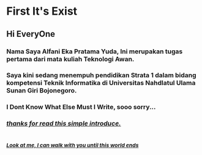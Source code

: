 # First It's Exist
## Hi EveryOne

### Nama Saya Alfani Eka Pratama Yuda, Ini merupakan tugas pertama dari mata kuliah Teknologi Awan.
### Saya kini sedang menempuh pendidikan Strata 1 dalam bidang kompetensi Teknik Informatika di Universitas Nahdlatul Ulama Sunan Giri Bojonegoro.
### I Dont Know What Else Must I Write, sooo sorry...
### <ins>_thanks for read this simple introduce._</ins>

#

#

### <sup><ins>_Look at me, I can walk with you until this world ends_</ins></sup>
